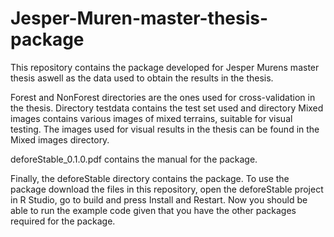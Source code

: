 # Jesper-Muren-master-thesis-package
This repository contains the package developed for Jesper Murens master thesis aswell as the data used to obtain the results in the thesis.


Forest and NonForest directories are the ones used for cross-validation in the thesis. Directory testdata contains the test set used and directory Mixed images contains various images of mixed terrains, suitable for visual testing. The images used for visual results in the thesis can be found in the Mixed images directory.

deforeStable_0.1.0.pdf contains the manual for the package.

Finally, the deforeStable directory contains the package. To use the package download the files in this repository, open the deforeStable project in R Studio, go to build and press Install and Restart. Now you should be able to run the example code given that you have the other packages required for the package.

